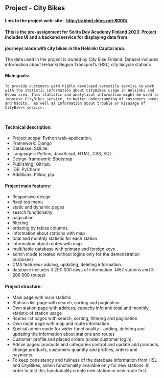 ## Project - City Bikes​
#### Link to the project web-site - http://rabbid.ddns.net:8000/

#### This is the pre-assignment for Solita Dev Academy Finland 2023. Project includes UI and a backend service for displaying data from 
#### journeys made with city bikes in the Helsinki Capital area.
The data used in the project is owned by City Bike Finland.  Dataset includes information about Helsinki Region 
Transport’s (HSL) city bicycle stations

#### Main goals: ​

```
To provide customers with highly developed versatile servise to work with the statistic information about CityBikes usage in Helsinki and Espoo area. This statistic and analytical information might be used to imporove CityBikes service, to better understanding of customers needs and habits,  as well as information about trouble or misusage of CityBikes service. ​
​
 
```

#### Technical description: 
- Project scope: Python web-application. ​
- Framework: Django ​
- Database: SQLite. ​
- Languages: Python, JavaScript, HTML, CSS,  SQL. ​
- Design-framework: Bootstrap ​
- Publishing:  GitHub.​
- IDE: PyCharm​
- Additions: Pillow, pip.​

#### Project main features:

- Responsive design​
- fixed top menu​
- static and dynamic pages​
- search functionality
- pagination
- filtering
- ordering by tables columns,
- information about stations with map
- total and monthly statistic for each station
- information about routes with map
- multi/table database with primary and foreign keys​
- admin mode (created without logins only for the demonstration purposes)
- CMS features> adding, updating, deleting information. 
- database includes 3 200 000 rows of information. (457 stations and 3 200 000 routes)



#### Project structure:
- Main page with main statistic   ​
​
- Stations list page with search, sorting and pagination​
​
- Own station page with address, capacity info and total and monthly statistic of station usage​
​
- Routes list pages with search, sorting, filtering and pagination​
- Own route page with map and route information ​
​
- Special admin mode for wider functionality - adding, deleting and updating the information about stations and routes ​
​
- Customer profile and placed orders (under customer login). ​
​
- Admin pages: products and categories control and update add products, change products, customers quantity and profiles, orders and payments. ​
- To keep consistency and fullness of the database information from HSL and CityBikes, admin functionality available only for new stations. In order to test this functionality create new station or new route first. 
​


​